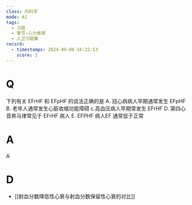 ```yaml
---
class: 内科学
mode: A1
tags:
  - 习题
  - 章节-心力衰竭
  - 人卫习题集
record:
  - timestamps: 2024-09-08-16:22:53
    score: 1
---
```


# Q
下列有关 EFrHF 和 EFpHF 的说法正确的是
A. 冠心病病人早期通常发生 EFpHF
B. 老年人通常发生心脏收缩功能障碍
c.高血压病人早期常发生 EFrHF
D. 第四心音奔马律常见于 EFrHF 病人
E. EFPHF 病人EF 通常低于正常
# A
A
# D

- [[射血分数降低性心衰与射血分数保留性心衰的对比]]